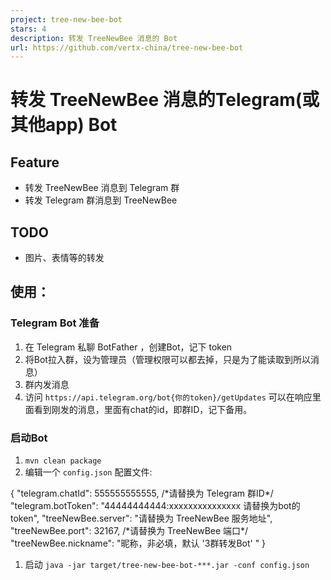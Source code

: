 ```yaml
---
project: tree-new-bee-bot
stars: 4
description: 转发 TreeNewBee 消息的 Bot
url: https://github.com/vertx-china/tree-new-bee-bot
---
```


转发 TreeNewBee 消息的Telegram(或其他app) Bot
=====================================

Feature
-------

-   转发 TreeNewBee 消息到 Telegram 群
-   转发 Telegram 群消息到 TreeNewBee

TODO
----

-   图片、表情等的转发

使用：
---

### Telegram Bot 准备

1.  在 Telegram 私聊 BotFather ，创建Bot，记下 token
2.  将Bot拉入群，设为管理员（管理权限可以都去掉，只是为了能读取到所以消息）
3.  群内发消息
4.  访问 `https://api.telegram.org/bot{你的token}/getUpdates` 可以在响应里面看到刚发的消息，里面有chat的id，即群ID，记下备用。

### 启动Bot

1.  `mvn clean package`
2.  编辑一个 `config.json` 配置文件:

{
  "telegram.chatId": 555555555555, /\*请替换为 Telegram 群ID\*/
  "telegram.botToken": "44444444444:xxxxxxxxxxxxxxx 请替换为bot的token",
  "treeNewBee.server": "请替换为 TreeNewBee 服务地址",
  "treeNewBee.port": 32167, /\*请替换为 TreeNewBee 端口\*/
  "treeNewBee.nickname": "昵称，非必填，默认 '3群转发Bot' "
}

1.  启动 `java -jar target/tree-new-bee-bot-***.jar -conf config.json`
